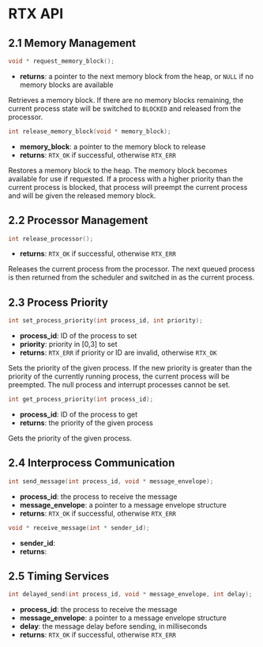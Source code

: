 # RTX API

## 2.1 Memory Management

```c
void * request_memory_block();
```

* **returns**: a pointer to the next memory block from the heap, or `NULL` if no memory blocks are available

Retrieves a memory block. If there are no memory blocks remaining, the current process state will be switched to `BLOCKED` and released from the processor.

```c
int release_memory_block(void * memory_block);
```

* **memory_block**: a pointer to the memory block to release
* **returns**: `RTX_OK` if successful, otherwise `RTX_ERR`

Restores a memory block to the heap. The memory block becomes available for use if requested. If a process with a higher priority than the current process is blocked, that process will preempt the current process and will be given the released memory block.

## 2.2 Processor Management

```c
int release_processor();
```

* **returns**: `RTX_OK` if successful, otherwise `RTX_ERR`

Releases the current process from the processor. The next queued process is then returned from the scheduler and switched in as the current process.

## 2.3 Process Priority

```c
int set_process_priority(int process_id, int priority);
```

* **process_id**: ID of the process to set
* **priority**: priority in [0,3] to set
* **returns**: `RTX_ERR` if priority or ID are invalid, otherwise `RTX_OK`


Sets the priority of the given process. If the new priority is greater than the priority of the currently running process, the current process will be preempted. The null process and interrupt processes cannot be set.

```c
int get_process_priority(int process_id);
```

* **process_id**: ID of the process to get
* **returns**: the priority of the given process

Gets the priority of the given process.

## 2.4 Interprocess Communication

```c
int send_message(int process_id, void * message_envelope);
```

* **process_id**: the process to receive the message
* **message_envelope**: a pointer to a message envelope structure
* **returns**: `RTX_OK` if successful, otherwise `RTX_ERR`

```c
void * receive_message(int * sender_id);
```

* **sender_id**:
* **returns**:

## 2.5 Timing Services

```c
int delayed_send(int process_id, void * message_envelope, int delay);
```

* **process_id**: the process to receive the message
* **message_envelope**: a pointer to a message envelope structure
* **delay**: the message delay before sending, in milliseconds
* **returns**: `RTX_OK` if successful, otherwise `RTX_ERR`
